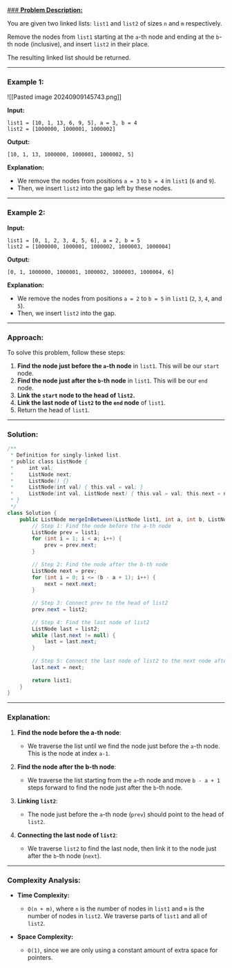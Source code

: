 [### **Problem Description:**](https://leetcode.com/problems/merge-in-between-linked-lists/description/)

You are given two linked lists: `list1` and `list2` of sizes `n` and `m` respectively.

Remove the nodes from `list1` starting at the `a`-th node and ending at the `b`-th node (inclusive), and insert `list2` in their place.

The resulting linked list should be returned.

---

### **Example 1:**

![[Pasted image 20240909145743.png]]

**Input:**

``` 
list1 = [10, 1, 13, 6, 9, 5], a = 3, b = 4
list2 = [1000000, 1000001, 1000002]
```

**Output:**

``` 
[10, 1, 13, 1000000, 1000001, 1000002, 5]
```

**Explanation:**

- We remove the nodes from positions `a = 3` to `b = 4` in `list1` (`6` and `9`).
- Then, we insert `list2` into the gap left by these nodes.

---

### **Example 2:**

**Input:**

``` 
list1 = [0, 1, 2, 3, 4, 5, 6], a = 2, b = 5
list2 = [1000000, 1000001, 1000002, 1000003, 1000004]
```

**Output:**

``` 
[0, 1, 1000000, 1000001, 1000002, 1000003, 1000004, 6]
```

**Explanation:**

- We remove the nodes from positions `a = 2` to `b = 5` in `list1` (`2`, `3`, `4`, and `5`).
- Then, we insert `list2` into the gap.

---

### **Approach:**

To solve this problem, follow these steps:

1. **Find the node just before the `a`-th node** in `list1`. This will be our `start` node.
2. **Find the node just after the `b`-th node** in `list1`. This will be our `end` node.
3. **Link the `start` node to the head of `list2`.**
4. **Link the last node of `list2` to the `end` node** of `list1`.
5. Return the head of `list1`.

---

### **Solution:**

```java
/**
 * Definition for singly-linked list.
 * public class ListNode {
 *     int val;
 *     ListNode next;
 *     ListNode() {}
 *     ListNode(int val) { this.val = val; }
 *     ListNode(int val, ListNode next) { this.val = val; this.next = next; }
 * }
 */
class Solution {
    public ListNode mergeInBetween(ListNode list1, int a, int b, ListNode list2) {
        // Step 1: Find the node before the a-th node
        ListNode prev = list1;
        for (int i = 1; i < a; i++) {
            prev = prev.next;
        }
        
        // Step 2: Find the node after the b-th node
        ListNode next = prev;
        for (int i = 0; i <= (b - a + 1); i++) {
            next = next.next;
        }
        
        // Step 3: Connect prev to the head of list2
        prev.next = list2;
        
        // Step 4: Find the last node of list2
        ListNode last = list2;
        while (last.next != null) {
            last = last.next;
        }
        
        // Step 5: Connect the last node of list2 to the next node after b-th node
        last.next = next;
        
        return list1;
    }
}
```

---

### **Explanation:**

1. **Find the node before the a-th node**:  
   - We traverse the list until we find the node just before the `a`-th node. This is the node at index `a-1`.
   
2. **Find the node after the b-th node**:  
   - We traverse the list starting from the `a`-th node and move `b - a + 1` steps forward to find the node just after the `b`-th node.
   
3. **Linking `list2`**:  
   - The node just before the `a`-th node (`prev`) should point to the head of `list2`.
   
4. **Connecting the last node of `list2`**:  
   - We traverse `list2` to find the last node, then link it to the node just after the `b`-th node (`next`).

---

### **Complexity Analysis:**

- **Time Complexity:**  
  - `O(n + m)`, where `n` is the number of nodes in `list1` and `m` is the number of nodes in `list2`. We traverse parts of `list1` and all of `list2`.

- **Space Complexity:**  
  - `O(1)`, since we are only using a constant amount of extra space for pointers.
